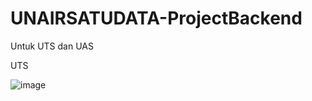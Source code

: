 # UNAIRSATUDATA-ProjectBackend
Untuk UTS dan UAS

UTS 

![image](https://github.com/user-attachments/assets/1b59a353-da77-441d-8887-19fae0022505)
